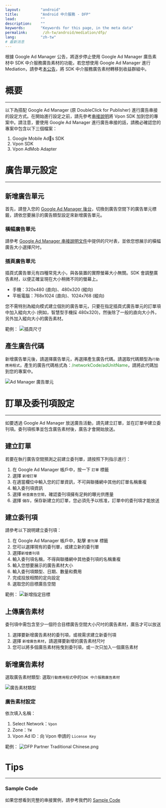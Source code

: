```yaml
---
layout:         "android"
title:          "Android 中介服務 - DFP"
lead:           ""
description:    ""
keywords:       "Keywords for this page, in the meta data"
permalink:       /zh-tw/android/mediation/dfp/
lang:           "zh-tw"
# 最新消息
---
```

根據 Google Ad Manager 公告，將逐步停止使用 Google Ad Manager 廣告素材中 SDK 中介服務廣告素材的功能，若您想使用 Google Ad Manager 進行 Mediation，請參考[本公告](https://support.google.com/admanager/answer/9020684)，將 SDK 中介服務廣告素材轉移到收益群組中。


# 概要
---
以下為搭配 Google Ad Manager (原 DoubleClick for Publisher) 進行廣告串接的設定方式。在開始進行設定之前，請先參考[串接說明]將 Vpon SDK 加到您的專案中。請注意，要使用 Google Ad Manager 進行廣告串接的話，請務必確認您的專案中包含以下三個檔案：

1. Google Mobile Ads SDK
2. Vpon SDK
3. Vpon AdMob Adapter

# 廣告單元設定
---

## 新增廣告單元

首先，請登入您的 [Google Ad Manager 後台]，切換到廣告空間下的廣告單元標籤，請依您要展示的廣告類型設定來新增廣告單元。

### 橫幅廣告單元
請參考 [Google Ad Manager 串接說明文件]中提供的尺吋表，並依您想展示的橫幅廣告大小選擇尺吋。

### 插頁廣告單元
插頁式廣告單元有四種常見大小，與各裝置的實際螢幕大小無關。SDK 會調整廣告素材，以便正確呈現在大小稍微不同的螢幕上。

* 手機：320x480 (直向)、480x320 (縱向)
* 平板電腦：768x1024 (直向)、1024x768 (縱向)

您不需特別為縱向模式建立個別的廣告單元，只要在指定插頁式廣告單元的訂單項中加入縱向大小 (例如，智慧型手機採 480x320)，然後除了一般的直向大小外，另外加入縱向大小的廣告素材。

範例：
![插頁尺寸]

## 產生廣告代碼

新增廣告單元後，請選擇廣告單元，再選擇產生廣告代碼。請選取代碼類型為`行動應用程式`，產生的廣告代碼格式為：<span style="color:#228B22">/networkCode/adUnitName</span>，請將此代碼加到您的專案中。

![Ad Manager 廣告單元]

# 訂單及委刊項設定
---
如要透過 Google Ad Manager 放送廣告活動，請先建立訂單，並在訂單中建立委刊項。委刊項核準並包含廣告素材後，廣告才會開始放送。

## 建立訂單
若要在執行廣告空間預測之前建立委刊單，請按照下列指示進行：

1. 在 Google Ad Manager 帳戶中，按一下 `訂單` 標籤
2. 選擇 `新增訂單`
3. 在適當欄位中輸入您的訂單資訊，不可與聯播網中其他的訂單名稱重複
4. 輸入委刊項資訊
5. 選擇 `檢查廣告空間`，確認委刊項擁有足夠的曝光供應量
6. 選擇 `儲存`，保存新建立的訂單，您必須先予以核准，訂單中的委刊項才能放送

## 建立委刊項
請參考以下說明建立委刊項：

1. 在 Google Ad Manager 帳戶中，點擊 `委刊單` 標籤
2. 您可以選擇現有的委刊單，或建立新的委刊單
3. 選擇`新增委刊項`
4. 輸入委刊項名稱，不得與聯播網中其他委刊項的名稱重複
5. 輸入您想要展示的廣告素材大小
6. 輸入委刊項類型、日期、數量和費用
7. 完成投放相關的定向設定
8. 選取您的目標廣告空間

範例：
![新增指定目標]

## 上傳廣告素材
委刊項中需包含至少一個符合目標廣告空間大小尺吋的廣告素材，廣告才可以放送

1. 選擇要新增廣告素材的委刊項，或視需求建立新委刊項
2. 選擇 `新增廣告素材`，請選擇要新增的廣告素材尺吋
3. 您可以將多個廣告素材拖曳到委刊項，或一次只加入一個廣告素材

## 新增廣告素材
選取廣告素材類型: 選取`行動應用程式`中的`SDK 中介服務廣告素材`

![廣告素材類型]

### 廣告素材設定
依次填入名稱：

1. Select Network：`Vpon`
2. Zone：`TW`
3. Vpon Ad ID：向 Vpon 申請的 `License Key`<br>

範例：
![DFP Partner Traditional Chinese.png]


# Tips
---

### Sample Code
如果您想看到完整的串接實例，請參考我們的 [Sample Code]


[串接說明]: ../../integration-guide
[Sample Code]: {{site.baseurl}}/zh-tw/android/download/#dfp
[Google Ad Manager 後台]: https://admanager.google.com/
[Google Ad Manager 串接說明文件]: https://developers.google.com/ad-manager/mobile-ads-sdk/ios/banner#banner_sizes
[Ad Manager 廣告單元]: {{site.imgurl}}/AppAdManager_01.png
[新增指定目標]: {{site.imgurl}}/新增指定目標.png
[廣告素材類型]: {{site.imgurl}}/廣告素材類型.png
[Warning]: {{site.imgurl}}/Warning.png
[DFP Partner Traditional Chinese.png]: {{site.imgurl}}/DFP_Partner_Traditional_Chinese.png
[插頁尺寸]: {{site.imgurl}}/插頁尺寸.png
